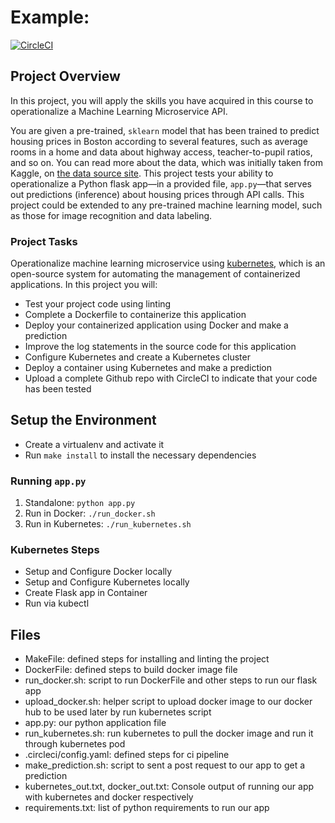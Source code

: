 # Example:
[![CircleCI](https://circleci.com/gh/circleci/operationalize-a-Machine-Learning-Microservice-API-.svg?style=svg)](https://app.circleci.com/pipelines/github/sunshine2050/operationalize-a-Machine-Learning-Microservice-API-)
## Project Overview

In this project, you will apply the skills you have acquired in this course to operationalize a Machine Learning Microservice API. 

You are given a pre-trained, `sklearn` model that has been trained to predict housing prices in Boston according to several features, such as average rooms in a home and data about highway access, teacher-to-pupil ratios, and so on. You can read more about the data, which was initially taken from Kaggle, on [the data source site](https://www.kaggle.com/c/boston-housing). This project tests your ability to operationalize a Python flask app—in a provided file, `app.py`—that serves out predictions (inference) about housing prices through API calls. This project could be extended to any pre-trained machine learning model, such as those for image recognition and data labeling.

### Project Tasks

Operationalize  machine learning microservice using [kubernetes](https://kubernetes.io/), which is an open-source system for automating the management of containerized applications. In this project you will:
* Test your project code using linting
* Complete a Dockerfile to containerize this application
* Deploy your containerized application using Docker and make a prediction
* Improve the log statements in the source code for this application
* Configure Kubernetes and create a Kubernetes cluster
* Deploy a container using Kubernetes and make a prediction
* Upload a complete Github repo with CircleCI to indicate that your code has been tested


## Setup the Environment

* Create a virtualenv and activate it
* Run `make install` to install the necessary dependencies

### Running `app.py`

1. Standalone:  `python app.py`
2. Run in Docker:  `./run_docker.sh`
3. Run in Kubernetes:  `./run_kubernetes.sh`

### Kubernetes Steps

* Setup and Configure Docker locally
* Setup and Configure Kubernetes locally
* Create Flask app in Container
* Run via kubectl

## Files
* MakeFile: defined steps for installing and linting the project
* DockerFile: defined steps to build docker image file
* run_docker.sh: script to run DockerFile and other steps to run our flask app
* upload_docker.sh: helper script to upload docker image to our docker hub to be used later by run kubernetes script
* app.py: our python application file
* run_kubernetes.sh: run kubernetes to pull the docker image and run it through kubernetes pod
* .circleci/config.yaml: defined steps for ci pipeline
* make_prediction.sh: script to sent a post request to our app to get a prediction
* kubernetes_out.txt, docker_out.txt: Console output of running our app with kubernetes and docker respectively
* requirements.txt: list of python requirements to run our app

